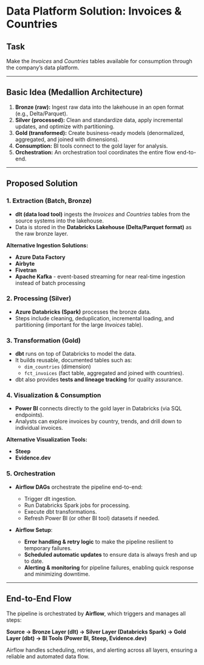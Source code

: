 # Data Platform Solution: Invoices & Countries

## Task

Make the _Invoices_ and _Countries_ tables available for consumption through the company’s data platform.

---

## Basic Idea (Medallion Architecture)

1. **Bronze (raw):** Ingest raw data into the lakehouse in an open format (e.g., Delta/Parquet).
2. **Silver (processed):** Clean and standardize data, apply incremental updates, and optimize with partitioning.
3. **Gold (transformed):** Create business-ready models (denormalized, aggregated, and joined with dimensions).
4. **Consumption:** BI tools connect to the gold layer for analysis.
5. **Orchestration:** An orchestration tool coordinates the entire flow end-to-end.

---

## Proposed Solution

### 1. Extraction (Batch, Bronze)

- **dlt (data load tool)** ingests the _Invoices_ and _Countries_ tables from the source systems into the lakehouse.
- Data is stored in the **Databricks Lakehouse (Delta/Parquet format)** as the raw bronze layer.

**Alternative Ingestion Solutions:**

- **Azure Data Factory**
- **Airbyte**
- **Fivetran**
- **Apache Kafka** - event-based streaming for near real-time ingestion instead of batch processing

### 2. Processing (Silver)

- **Azure Databricks (Spark)** processes the bronze data.
- Steps include cleaning, deduplication, incremental loading, and partitioning (important for the large _Invoices_ table).

### 3. Transformation (Gold)

- **dbt** runs on top of Databricks to model the data.
- It builds reusable, documented tables such as:
  - `dim_countries` (dimension)
  - `fct_invoices` (fact table, aggregated and joined with countries).
- dbt also provides **tests and lineage tracking** for quality assurance.

### 4. Visualization & Consumption

- **Power BI** connects directly to the gold layer in Databricks (via SQL endpoints).
- Analysts can explore invoices by country, trends, and drill down to individual invoices.

**Alternative Visualization Tools:**

- **Steep**
- **Evidence.dev**

### 5. Orchestration

- **Airflow DAGs** orchestrate the pipeline end-to-end:

  - Trigger dlt ingestion.
  - Run Databricks Spark jobs for processing.
  - Execute dbt transformations.
  - Refresh Power BI (or other BI tool) datasets if needed.

- **Airflow Setup**:
  - **Error handling & retry logic** to make the pipeline resilient to temporary failures.
  - **Scheduled automatic updates** to ensure data is always fresh and up to date.
  - **Alerting & monitoring** for pipeline failures, enabling quick response and minimizing downtime.

---

## End-to-End Flow

The pipeline is orchestrated by **Airflow**, which triggers and manages all steps:

**Source → Bronze Layer (dlt) → Silver Layer (Databricks Spark) → Gold Layer (dbt) → BI Tools (Power BI, Steep, Evidence.dev)**

Airflow handles scheduling, retries, and alerting across all layers, ensuring a reliable and automated data flow.
